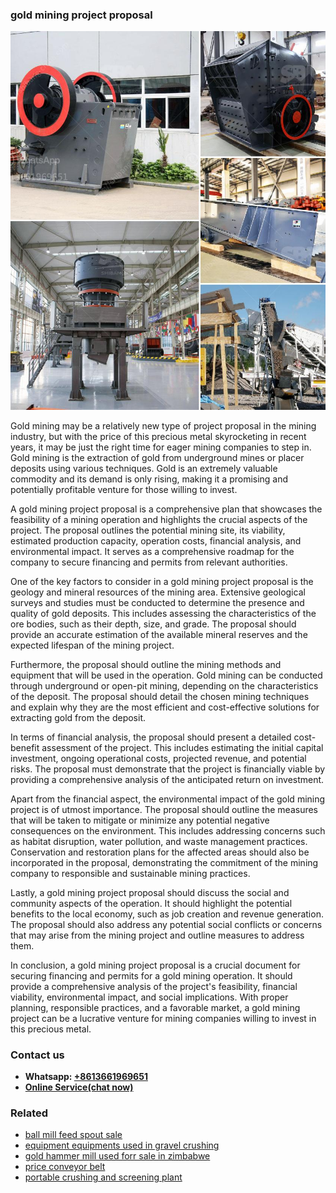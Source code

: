 <h3>gold mining project proposal</h3><img src='1708589531.jpg' alt=''><p>Gold mining may be a relatively new type of project proposal in the mining industry, but with the price of this precious metal skyrocketing in recent years, it may be just the right time for eager mining companies to step in. Gold mining is the extraction of gold from underground mines or placer deposits using various techniques. Gold is an extremely valuable commodity and its demand is only rising, making it a promising and potentially profitable venture for those willing to invest.</p><p>A gold mining project proposal is a comprehensive plan that showcases the feasibility of a mining operation and highlights the crucial aspects of the project. The proposal outlines the potential mining site, its viability, estimated production capacity, operation costs, financial analysis, and environmental impact. It serves as a comprehensive roadmap for the company to secure financing and permits from relevant authorities.</p><p>One of the key factors to consider in a gold mining project proposal is the geology and mineral resources of the mining area. Extensive geological surveys and studies must be conducted to determine the presence and quality of gold deposits. This includes assessing the characteristics of the ore bodies, such as their depth, size, and grade. The proposal should provide an accurate estimation of the available mineral reserves and the expected lifespan of the mining project.</p><p>Furthermore, the proposal should outline the mining methods and equipment that will be used in the operation. Gold mining can be conducted through underground or open-pit mining, depending on the characteristics of the deposit. The proposal should detail the chosen mining techniques and explain why they are the most efficient and cost-effective solutions for extracting gold from the deposit.</p><p>In terms of financial analysis, the proposal should present a detailed cost-benefit assessment of the project. This includes estimating the initial capital investment, ongoing operational costs, projected revenue, and potential risks. The proposal must demonstrate that the project is financially viable by providing a comprehensive analysis of the anticipated return on investment.</p><p>Apart from the financial aspect, the environmental impact of the gold mining project is of utmost importance. The proposal should outline the measures that will be taken to mitigate or minimize any potential negative consequences on the environment. This includes addressing concerns such as habitat disruption, water pollution, and waste management practices. Conservation and restoration plans for the affected areas should also be incorporated in the proposal, demonstrating the commitment of the mining company to responsible and sustainable mining practices.</p><p>Lastly, a gold mining project proposal should discuss the social and community aspects of the operation. It should highlight the potential benefits to the local economy, such as job creation and revenue generation. The proposal should also address any potential social conflicts or concerns that may arise from the mining project and outline measures to address them.</p><p>In conclusion, a gold mining project proposal is a crucial document for securing financing and permits for a gold mining operation. It should provide a comprehensive analysis of the project's feasibility, financial viability, environmental impact, and social implications. With proper planning, responsible practices, and a favorable market, a gold mining project can be a lucrative venture for mining companies willing to invest in this precious metal.</p><h3>Contact us</h3><ul><li><strong>Whatsapp:&nbsp;<a href="https://wa.me/8613661969651">+8613661969651</a></strong></li><li><a href="https://swt.shibang-china.com/?git&amp;zhl&amp;gold mining project proposal"><strong>Online Service(chat now)</strong></a></li></ul><h3>Related</h3><ul><li><a href='ball mill feed spout sale.md'>ball mill feed spout sale</a></li><li><a href='equipment equipments used in gravel crushing.md'>equipment equipments used in gravel crushing</a></li><li><a href='gold hammer mill used forr sale in zimbabwe.md'>gold hammer mill used forr sale in zimbabwe</a></li><li><a href='price conveyor belt.md'>price conveyor belt</a></li><li><a href='portable crushing and screening plant.md'>portable crushing and screening plant</a></li></ul>